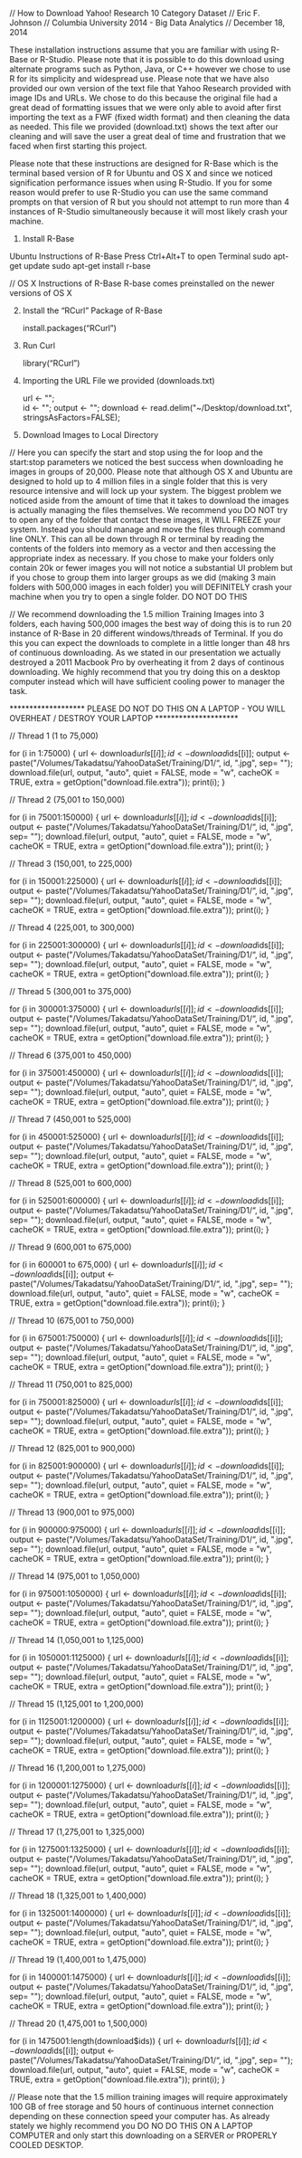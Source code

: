 
// How to Download Yahoo! Research 10 Category Dataset
// Eric F. Johnson
// Columbia University 2014 - Big Data Analytics
// December 18, 2014

These installation instructions assume that you are familiar with using R-Base or R-Studio.  Please note that it 
is possible to do this download using alternate programs such as Python, Java, or C++ however we chose to use R for its
simplicity and widespread use.  Please note that we have also provided our own version of the text 
file that Yahoo Research provided with image IDs and URLs.  We chose to do this because the original file 
had a great dead of formatting issues that we were only able to avoid after first importing the text as a FWF
(fixed width format) and then cleaning the data as needed.  This file we provided (download.txt) shows the 
text after our cleaning and will save the user a great deal of time and frustration that we faced when first starting
this project.

Please note that these instructions are designed for R-Base which is the terminal based
version of R for Ubuntu and OS X and since we noticed signification performance issues
when using R-Studio. If you for some reason would prefer to use R-Studio you can use the
same command prompts on that version of R but you should not attempt to run more than 4
instances of R-Studio simultaneously because it will most likely crash your machine.

1) Install R-Base

Ubuntu Instructions of R-Base
	Press Ctrl+Alt+T to open Terminal
	sudo apt-get update 
	sudo apt-get install r-base

// OS X Instructions of R-Base
R-base comes preinstalled on the newer versions of OS X

2) Install the “RCurl” Package of R-Base

	install.packages(“RCurl”)

3) Run Curl

	library(“RCurl”)

4) Importing the URL File we provided (downloads.txt) 

	url <- "";	
	id <- "";
	output <- "";
	download <- read.delim("~/Desktop/download.txt", stringsAsFactors=FALSE);

5) Download Images to Local Directory 

// Here you can specify the start and stop using the for loop and the start:stop parameters 
we noticed the best success when downloading he images in groups of 20,000. Please note that although
OS X and Ubuntu are designed to hold up to 4 million files in a single folder that this is very resource 
intensive and will lock up your system. The biggest problem we noticed aside from the amount of time 
that it takes to download the images is actually managing the files themselves. We recommend you 
DO NOT try to open any of the folder that contact these images, it WILL FREEZE your system.  Instead 
you should manage and move the files through command line ONLY.  This can all be down through R or terminal 
by reading the contents of the folders into memory as a vector and then accessing the appropriate index as 
necessary.  If you chose to make your folders only contain 20k or fewer images you will not notice a substantial 
UI problem but if you chose to group them into larger groups as we did (making 3 main folders with 500,000 images in 
each folder) you will DEFINITELY crash your machine when you try to open a single folder.  DO NOT DO THIS

// We recommend downloading the 1.5 million Training Images into 3 folders, each having 500,000 images the best way of
doing this is to run 20 instance of R-Base in 20 different windows/threads of Terminal. If you do this you can expect the
downloads to complete in a little longer than 48 hrs of continuous downloading. As we stated in our presentation we actually 
destroyed a 2011 Macbook Pro by overheating it from 2 days of continous downloading.  We highly recommend that you try 
doing this on a desktop computer instead which will have sufficient cooling power to manager the task.

******************* PLEASE DO NOT DO THIS ON A LAPTOP - YOU WILL OVERHEAT / DESTROY YOUR LAPTOP *********************

// Thread 1 (1 to 75,000)

for (i in 1:75000) {
        url <- download$urls[[i]];
        id <- download$ids[[i]];
        output <- paste("/Volumes/Takadatsu/YahooDataSet/Training/D1/“,  id, ".jpg", sep= "");
        download.file(url, output, "auto", quiet = FALSE, mode = "w", cacheOK = TRUE, extra = getOption("download.file.extra"));
        print(i);
}

// Thread 2 (75,001 to 150,000)

for (i in 75001:150000) {
        url <- download$urls[[i]];
        id <- download$ids[[i]];
        output <- paste("/Volumes/Takadatsu/YahooDataSet/Training/D1/“,  id, ".jpg", sep= "");
        download.file(url, output, "auto", quiet = FALSE, mode = "w", cacheOK = TRUE, extra = getOption("download.file.extra"));
        print(i);
}

// Thread 3 (150,001, to 225,000)

for (i in 150001:225000) {
        url <- download$urls[[i]];
        id <- download$ids[[i]];
        output <- paste("/Volumes/Takadatsu/YahooDataSet/Training/D1/“,  id, ".jpg", sep= "");
        download.file(url, output, "auto", quiet = FALSE, mode = "w", cacheOK = TRUE, extra = getOption("download.file.extra"));
        print(i);
}

// Thread 4 (225,001, to 300,000)

for (i in 225001:300000) {
        url <- download$urls[[i]];
        id <- download$ids[[i]];
        output <- paste("/Volumes/Takadatsu/YahooDataSet/Training/D1/“,  id, ".jpg", sep= "");
        download.file(url, output, "auto", quiet = FALSE, mode = "w", cacheOK = TRUE, extra = getOption("download.file.extra"));
        print(i);
}

// Thread 5 (300,001 to 375,000)

for (i in 300001:375000) {
        url <- download$urls[[i]];
        id <- download$ids[[i]];
        output <- paste("/Volumes/Takadatsu/YahooDataSet/Training/D1/“,  id, ".jpg", sep= "");
        download.file(url, output, "auto", quiet = FALSE, mode = "w", cacheOK = TRUE, extra = getOption("download.file.extra"));
        print(i);
}

// Thread 6 (375,001 to 450,000)

for (i in 375001:450000) {
        url <- download$urls[[i]];
        id <- download$ids[[i]];
        output <- paste("/Volumes/Takadatsu/YahooDataSet/Training/D1/“,  id, ".jpg", sep= "");
        download.file(url, output, "auto", quiet = FALSE, mode = "w", cacheOK = TRUE, extra = getOption("download.file.extra"));
        print(i);
}

// Thread 7 (450,001 to 525,000)

for (i in 450001:525000) {
        url <- download$urls[[i]];
        id <- download$ids[[i]];
        output <- paste("/Volumes/Takadatsu/YahooDataSet/Training/D1/“,  id, ".jpg", sep= "");
        download.file(url, output, "auto", quiet = FALSE, mode = "w", cacheOK = TRUE, extra = getOption("download.file.extra"));
        print(i);
}

// Thread 8 (525,001 to 600,000)

for (i in 525001:600000) {
        url <- download$urls[[i]];
        id <- download$ids[[i]];
        output <- paste("/Volumes/Takadatsu/YahooDataSet/Training/D1/“,  id, ".jpg", sep= "");
        download.file(url, output, "auto", quiet = FALSE, mode = "w", cacheOK = TRUE, extra = getOption("download.file.extra"));
        print(i);
}

// Thread 9 (600,001 to 675,000)

for (i in 600001 to 675,000) {
        url <- download$urls[[i]];
        id <- download$ids[[i]];
        output <- paste("/Volumes/Takadatsu/YahooDataSet/Training/D1/“,  id, ".jpg", sep= "");
        download.file(url, output, "auto", quiet = FALSE, mode = "w", cacheOK = TRUE, extra = getOption("download.file.extra"));
        print(i);
}

// Thread 10 (675,001 to 750,000)

for (i in 675001:750000) {
        url <- download$urls[[i]];
        id <- download$ids[[i]];
        output <- paste("/Volumes/Takadatsu/YahooDataSet/Training/D1/“,  id, ".jpg", sep= "");
        download.file(url, output, "auto", quiet = FALSE, mode = "w", cacheOK = TRUE, extra = getOption("download.file.extra"));
        print(i);
}

// Thread 11 (750,001 to 825,000)

for (i in 750001:825000) {
        url <- download$urls[[i]];
        id <- download$ids[[i]];
        output <- paste("/Volumes/Takadatsu/YahooDataSet/Training/D1/“,  id, ".jpg", sep= "");
        download.file(url, output, "auto", quiet = FALSE, mode = "w", cacheOK = TRUE, extra = getOption("download.file.extra"));
        print(i);
}

// Thread 12 (825,001 to 900,000)

for (i in 825001:900000) {
        url <- download$urls[[i]];
        id <- download$ids[[i]];
        output <- paste("/Volumes/Takadatsu/YahooDataSet/Training/D1/“,  id, ".jpg", sep= "");
        download.file(url, output, "auto", quiet = FALSE, mode = "w", cacheOK = TRUE, extra = getOption("download.file.extra"));
        print(i);
}

// Thread 13 (900,001 to 975,000)

for (i in 900000:975000) {
        url <- download$urls[[i]];
        id <- download$ids[[i]];
        output <- paste("/Volumes/Takadatsu/YahooDataSet/Training/D1/“,  id, ".jpg", sep= "");
        download.file(url, output, "auto", quiet = FALSE, mode = "w", cacheOK = TRUE, extra = getOption("download.file.extra"));
        print(i);
}

// Thread 14 (975,001 to 1,050,000)

for (i in 975001:1050000) {
        url <- download$urls[[i]];
        id <- download$ids[[i]];
        output <- paste("/Volumes/Takadatsu/YahooDataSet/Training/D1/“,  id, ".jpg", sep= "");
        download.file(url, output, "auto", quiet = FALSE, mode = "w", cacheOK = TRUE, extra = getOption("download.file.extra"));
        print(i);
}

// Thread 14 (1,050,001 to 1,125,000)

for (i in 1050001:1125000) {
        url <- download$urls[[i]];
        id <- download$ids[[i]];
        output <- paste("/Volumes/Takadatsu/YahooDataSet/Training/D1/“,  id, ".jpg", sep= "");
        download.file(url, output, "auto", quiet = FALSE, mode = "w", cacheOK = TRUE, extra = getOption("download.file.extra"));
        print(i);
}

// Thread 15 (1,125,001 to 1,200,000)

for (i in 1125001:1200000) {
        url <- download$urls[[i]];
        id <- download$ids[[i]];
        output <- paste("/Volumes/Takadatsu/YahooDataSet/Training/D1/“,  id, ".jpg", sep= "");
        download.file(url, output, "auto", quiet = FALSE, mode = "w", cacheOK = TRUE, extra = getOption("download.file.extra"));
        print(i);
}

// Thread 16 (1,200,001 to 1,275,000)

for (i in 1200001:1275000) {
        url <- download$urls[[i]];
        id <- download$ids[[i]];
        output <- paste("/Volumes/Takadatsu/YahooDataSet/Training/D1/“,  id, ".jpg", sep= "");
        download.file(url, output, "auto", quiet = FALSE, mode = "w", cacheOK = TRUE, extra = getOption("download.file.extra"));
        print(i);
}

// Thread 17 (1,275,001 to 1,325,000)

for (i in 1275001:1325000) {
        url <- download$urls[[i]];
        id <- download$ids[[i]];
        output <- paste("/Volumes/Takadatsu/YahooDataSet/Training/D1/“,  id, ".jpg", sep= "");
        download.file(url, output, "auto", quiet = FALSE, mode = "w", cacheOK = TRUE, extra = getOption("download.file.extra"));
        print(i);
}

// Thread 18 (1,325,001 to 1,400,000)

for (i in 1325001:1400000) {
        url <- download$urls[[i]];
        id <- download$ids[[i]];
        output <- paste("/Volumes/Takadatsu/YahooDataSet/Training/D1/“,  id, ".jpg", sep= "");
        download.file(url, output, "auto", quiet = FALSE, mode = "w", cacheOK = TRUE, extra = getOption("download.file.extra"));
        print(i);
}

// Thread 19 (1,400,001 to 1,475,000)

for (i in 1400001:1475000) {
        url <- download$urls[[i]];
        id <- download$ids[[i]];
        output <- paste("/Volumes/Takadatsu/YahooDataSet/Training/D1/“,  id, ".jpg", sep= "");
        download.file(url, output, "auto", quiet = FALSE, mode = "w", cacheOK = TRUE, extra = getOption("download.file.extra"));
        print(i);
}

// Thread 20 (1,475,001 to 1,500,000)

for (i in 1475001:length(download$ids)) {
        url <- download$urls[[i]];
        id <- download$ids[[i]];
        output <- paste("/Volumes/Takadatsu/YahooDataSet/Training/D1/“,  id, ".jpg", sep= "");
        download.file(url, output, "auto", quiet = FALSE, mode = "w", cacheOK = TRUE, extra = getOption("download.file.extra"));
        print(i);
}

// Please note that the 1.5 million training images will require approximately 100 GB of free storage and 50 hours of continuous internet connection
depending on these connection speed your computer has.  As already stately we highly recommend you DO NO DO THIS ON A LAPTOP COMPUTER and only 
start this downloading on a SERVER or PROPERLY COOLED DESKTOP. 
